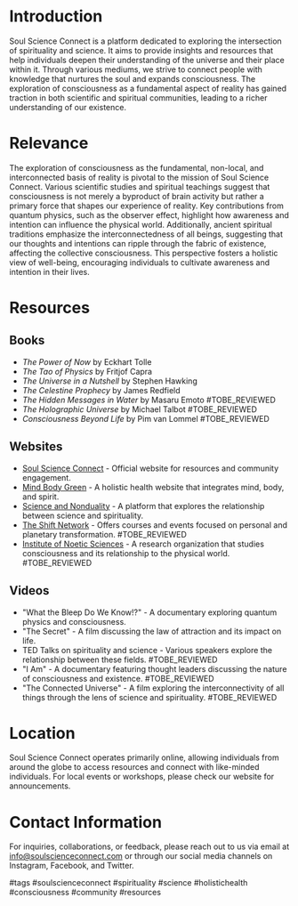# Introduction
Soul Science Connect is a platform dedicated to exploring the intersection of spirituality and science. It aims to provide insights and resources that help individuals deepen their understanding of the universe and their place within it. Through various mediums, we strive to connect people with knowledge that nurtures the soul and expands consciousness. The exploration of consciousness as a fundamental aspect of reality has gained traction in both scientific and spiritual communities, leading to a richer understanding of our existence.

# Relevance
The exploration of consciousness as the fundamental, non-local, and interconnected basis of reality is pivotal to the mission of Soul Science Connect. Various scientific studies and spiritual teachings suggest that consciousness is not merely a byproduct of brain activity but rather a primary force that shapes our experience of reality. Key contributions from quantum physics, such as the observer effect, highlight how awareness and intention can influence the physical world. Additionally, ancient spiritual traditions emphasize the interconnectedness of all beings, suggesting that our thoughts and intentions can ripple through the fabric of existence, affecting the collective consciousness. This perspective fosters a holistic view of well-being, encouraging individuals to cultivate awareness and intention in their lives.

# Resources

## Books
- *The Power of Now* by Eckhart Tolle
- *The Tao of Physics* by Fritjof Capra
- *The Universe in a Nutshell* by Stephen Hawking
- *The Celestine Prophecy* by James Redfield
- *The Hidden Messages in Water* by Masaru Emoto #TOBE_REVIEWED
- *The Holographic Universe* by Michael Talbot #TOBE_REVIEWED
- *Consciousness Beyond Life* by Pim van Lommel #TOBE_REVIEWED

## Websites
- [Soul Science Connect](https://www.soulscienceconnect.com) - Official website for resources and community engagement.
- [Mind Body Green](https://www.mindbodygreen.com) - A holistic health website that integrates mind, body, and spirit.
- [Science and Nonduality](https://www.scienceandnonduality.com) - A platform that explores the relationship between science and spirituality.
- [The Shift Network](https://theshiftnetwork.com) - Offers courses and events focused on personal and planetary transformation. #TOBE_REVIEWED
- [Institute of Noetic Sciences](https://noetic.org) - A research organization that studies consciousness and its relationship to the physical world. #TOBE_REVIEWED

## Videos
- "What the Bleep Do We Know!?" - A documentary exploring quantum physics and consciousness.
- "The Secret" - A film discussing the law of attraction and its impact on life.
- TED Talks on spirituality and science - Various speakers explore the relationship between these fields. #TOBE_REVIEWED
- "I Am" - A documentary featuring thought leaders discussing the nature of consciousness and existence. #TOBE_REVIEWED
- "The Connected Universe" - A film exploring the interconnectivity of all things through the lens of science and spirituality. #TOBE_REVIEWED

# Location
Soul Science Connect operates primarily online, allowing individuals from around the globe to access resources and connect with like-minded individuals. For local events or workshops, please check our website for announcements.

# Contact Information
For inquiries, collaborations, or feedback, please reach out to us via email at info@soulscienceconnect.com or through our social media channels on Instagram, Facebook, and Twitter.

#tags 
#soulscienceconnect #spirituality #science #holistichealth #consciousness #community #resources

